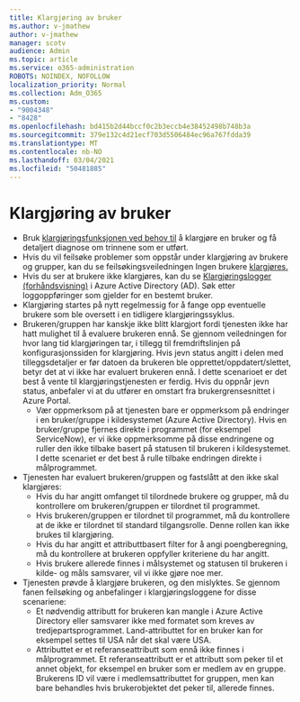```yaml
---
title: Klargjøring av bruker
ms.author: v-jmathew
author: v-jmathew
manager: scotv
audience: Admin
ms.topic: article
ms.service: o365-administration
ROBOTS: NOINDEX, NOFOLLOW
localization_priority: Normal
ms.collection: Adm_O365
ms.custom:
- "9004348"
- "8428"
ms.openlocfilehash: bd415b2d44bccf0c2b3eccb4e38452498b748b3a
ms.sourcegitcommit: 379e132c4d21ecf703d5506484ec96a767fdda39
ms.translationtype: MT
ms.contentlocale: nb-NO
ms.lasthandoff: 03/04/2021
ms.locfileid: "50481885"
---
```

# <a name="user-provisioning"></a>Klargjøring av bruker

- Bruk [klargjøringsfunksjonen ved behov til](https://docs.microsoft.com/azure/active-directory/app-provisioning/provision-on-demand) å klargjøre en bruker og få detaljert diagnose om trinnene som er utført.
- Hvis du vil feilsøke problemer som oppstår under klargjøring av brukere og grupper, kan du se feilsøkingsveiledningen Ingen brukere [klargjøres.](https://docs.microsoft.com/azure/active-directory/app-provisioning/application-provisioning-config-problem-no-users-provisioned)
- Hvis du ser at brukere ikke klargjøres, kan du se [Klargjøringslogger (forhåndsvisning)](https://docs.microsoft.com/azure/active-directory/reports-monitoring/concept-provisioning-logs) i Azure Active Directory (AD). Søk etter loggoppføringer som gjelder for en bestemt bruker.
- Klargjøring startes på nytt regelmessig for å fange opp eventuelle brukere som ble oversett i en tidligere klargjøringssyklus.
- Brukeren/gruppen har kanskje ikke blitt klargjort fordi tjenesten ikke har hatt mulighet til å evaluere brukeren ennå. Se gjennom veiledningen for hvor lang tid klargjøringen tar, i tillegg til fremdriftslinjen på konfigurasjonssiden for klargjøring. Hvis jevn status angitt i delen med tilleggsdetaljer er før datoen da brukeren ble opprettet/oppdatert/slettet, betyr det at vi ikke har evaluert brukeren ennå. I dette scenarioet er det best å vente til klargjøringstjenesten er ferdig. Hvis du oppnår jevn status, anbefaler vi at du utfører en omstart fra brukergrensesnittet i Azure Portal.
  - Vær oppmerksom på at tjenesten bare er oppmerksom på endringer i en bruker/gruppe i kildesystemet (Azure Active Directory). Hvis en bruker/gruppe fjernes direkte i programmet (for eksempel ServiceNow), er vi ikke oppmerksomme på disse endringene og ruller den ikke tilbake basert på statusen til brukeren i kildesystemet. I dette scenariet er det best å rulle tilbake endringen direkte i målprogrammet.
- Tjenesten har evaluert brukeren/gruppen og fastslått at den ikke skal klargjøres:
  - Hvis du har angitt omfanget til tilordnede brukere og grupper, må du kontrollere om brukeren/gruppen er tilordnet til programmet.
  - Hvis brukeren/gruppen er tilordnet til programmet, må du kontrollere at de ikke er tilordnet til standard tilgangsrolle. Denne rollen kan ikke brukes til klargjøring.
  - Hvis du har angitt et attributtbasert filter for å angi poengberegning, må du kontrollere at brukeren oppfyller kriteriene du har angitt.
  - Hvis brukere allerede finnes i målsystemet og statusen til brukeren i kilde- og måls samsvarer, vil vi ikke gjøre noe mer.
- Tjenesten prøvde å klargjøre brukeren, og den mislyktes. Se gjennom fanen feilsøking og anbefalinger i klargjøringsloggene for disse scenariene:
  - Et nødvendig attributt for brukeren kan mangle i Azure Active Directory eller samsvarer ikke med formatet som kreves av tredjepartsprogrammet. Land-attributtet for en bruker kan for eksempel settes til USA når det skal være USA.
  - Attributtet er et referanseattributt som ennå ikke finnes i målprogrammet. Et referanseattributt er et attributt som peker til et annet objekt, for eksempel en bruker som er medlem av en gruppe. Brukerens ID vil være i medlemsattributtet for gruppen, men kan bare behandles hvis brukerobjektet det peker til, allerede finnes.
